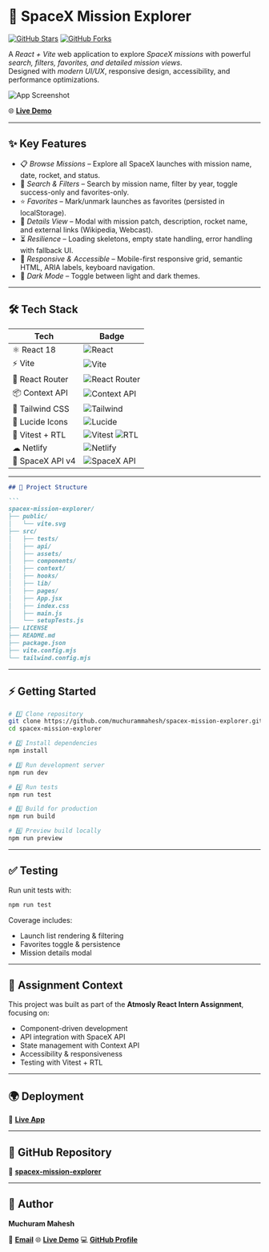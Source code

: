 # 🚀 SpaceX Mission Explorer  

[![GitHub Stars](https://img.shields.io/github/stars/muchurammahesh/spacex-mission-explorer?style=flat&logo=github)](https://github.com/muchurammahesh/spacex-mission-explorer/stargazers)
[![GitHub Forks](https://img.shields.io/github/forks/muchurammahesh/spacex-mission-explorer?style=flat&logo=github)](https://github.com/muchurammahesh/spacex-mission-explorer/network/members)

A *React + Vite* web application to explore *SpaceX missions* with powerful *search, filters, favorites, and detailed mission views*.  
Designed with *modern UI/UX*, responsive design, accessibility, and performance optimizations.  

![App Screenshot](https://github.com/user-attachments/assets/235d57ee-d51a-4463-8276-0508fd2eae29)

🌐 [**Live Demo**](https://spacex-mission-explorer-mahesh-m.netlify.app/)

---

## ✨ Key Features  

- 📋 *Browse Missions* – Explore all SpaceX launches with mission name, date, rocket, and status.  
- 🔎 *Search & Filters* – Search by mission name, filter by year, toggle success-only and favorites-only.  
- ⭐ *Favorites* – Mark/unmark launches as favorites (persisted in localStorage).  
- 📄 *Details View* – Modal with mission patch, description, rocket name, and external links (Wikipedia, Webcast).  
- ⏳ *Resilience* – Loading skeletons, empty state handling, error handling with fallback UI.  
- 📱 *Responsive & Accessible* – Mobile-first responsive grid, semantic HTML, ARIA labels, keyboard navigation.  
- 🌙 *Dark Mode* – Toggle between light and dark themes.  

---

## 🛠 Tech Stack  

| Tech | Badge |
|------|-------|
| ⚛ React 18 | ![React](https://img.shields.io/badge/React-18-blue?logo=react) |
| ⚡ Vite | ![Vite](https://img.shields.io/badge/Vite-B73BFE?logo=vite&logoColor=FFD62E) |
| 🧭 React Router | ![React Router](https://img.shields.io/badge/React%20Router-CA4245?logo=react-router&logoColor=fff) |
| 📦 Context API | ![Context API](https://img.shields.io/badge/Context%20API-61DAFB?logo=react) |
| 🎨 Tailwind CSS | ![Tailwind](https://img.shields.io/badge/Tailwind_CSS-38B2AC?logo=tailwind-css&logoColor=white) |
| 🎯 Lucide Icons | ![Lucide](https://img.shields.io/badge/Lucide%20Icons-black?logo=lucide&logoColor=white) |
| 🧪 Vitest + RTL | ![Vitest](https://img.shields.io/badge/Vitest-6E9F18?logo=vitest&logoColor=white) ![RTL](https://img.shields.io/badge/RTL-FF4154?logo=testing-library&logoColor=white) |
| ☁ Netlify | ![Netlify](https://img.shields.io/badge/Netlify-00C7B7?logo=netlify&logoColor=white) |
| 🚀 SpaceX API v4 | ![SpaceX API](https://img.shields.io/badge/SpaceX%20API-v4-blue?logo=spacex&logoColor=white) |

---



````md
## 📂 Project Structure  

```
spacex-mission-explorer/
├── public/
│   └── vite.svg
├── src/
│   ├── tests/
│   ├── api/
│   ├── assets/
│   ├── components/
│   ├── context/
│   ├── hooks/
│   ├── lib/
│   ├── pages/
│   ├── App.jsx
│   ├── index.css
│   ├── main.js
│   └── setupTests.js
├── LICENSE
├── README.md
├── package.json
├── vite.config.mjs
└── tailwind.config.mjs
````

---

## ⚡ Getting Started

```bash
# 1️⃣ Clone repository
git clone https://github.com/muchurammahesh/spacex-mission-explorer.git
cd spacex-mission-explorer

# 2️⃣ Install dependencies
npm install

# 3️⃣ Run development server
npm run dev

# 4️⃣ Run tests
npm run test

# 5️⃣ Build for production
npm run build

# 6️⃣ Preview build locally
npm run preview
```

---

## ✅ Testing

Run unit tests with:

```bash
npm run test
```

Coverage includes:

* Launch list rendering & filtering
* Favorites toggle & persistence
* Mission details modal

---

## 📖 Assignment Context

This project was built as part of the **Atmosly React Intern Assignment**, focusing on:

* Component-driven development
* API integration with SpaceX API
* State management with Context API
* Accessibility & responsiveness
* Testing with Vitest + RTL

---

## 🌍 Deployment

🔗 [**Live App**](https://spacex-mission-explorer-mahesh-m.netlify.app/)

---

## 📌 GitHub Repository

🔗 [**spacex-mission-explorer**](https://github.com/muchurammahesh/spacex-mission-explorer)

---

## 👤 Author

**Muchuram Mahesh**

📧 [**Email**](mailto:muchurammahesh0@gmail.com)
🌐 [**Live Demo**](https://spacex-mission-explorer-mahesh-m.netlify.app/)
💻 [**GitHub Profile**](https://github.com/muchurammahesh)

```


